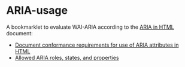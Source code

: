 # ARIA-usage
A bookmarklet to evaluate WAI-ARIA according to the [ARIA in HTML](https://www.w3.org/TR/html-aria/) document:
* [Document conformance requirements for use of ARIA attributes in HTML](https://www.w3.org/TR/html-aria/#docconformance)
* [Allowed ARIA roles, states, and properties](https://www.w3.org/TR/html-aria/#x4-allowed-aria-roles-states-and-properties)
